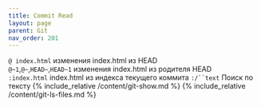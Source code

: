 ```yaml
---
title: Commit Read
layout: page
parent: Git
nav_order: 201
---
```

`@ index.html` изменения index.html из HEAD  
`@~1`,`@~`,`HEAD~`,`HEAD~1` изменения index.html из родителя HEAD  
`:index.html` index.html из индекса текущего коммита
`:/``text` Поиск по тексту
{% include_relative /content/git-show.md %}
{% include_relative /content/git-ls-files.md %}